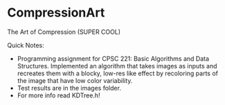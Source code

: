 # CompressionArt
The Art of Compression (SUPER COOL)

Quick Notes:
- Programming assignment for CPSC 221: Basic Algorithms and Data Structures. Implemented an algorithm that takes images as inputs and recreates them with a blocky, low-res like effect by recoloring parts of the image that have low color variability.
- Test results are in the images folder.
- For more info read KDTree.h!
